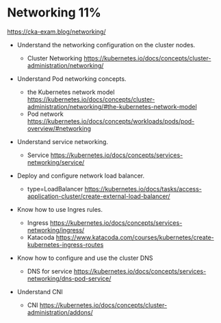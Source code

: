 # Networking 11%

https://cka-exam.blog/networking/

 * Understand the networking configuration on the cluster nodes.
   * Cluster Networking https://kubernetes.io/docs/concepts/cluster-administration/networking/

 * Understand Pod networking concepts. 
   * the Kubernetes network model https://kubernetes.io/docs/concepts/cluster-administration/networking/#the-kubernetes-network-model
   * Pod network https://kubernetes.io/docs/concepts/workloads/pods/pod-overview/#networking

 * Understand service networking.
   * Service https://kubernetes.io/docs/concepts/services-networking/service/

 * Deploy and configure network load balancer.
   * type=LoadBalancer https://kubernetes.io/docs/tasks/access-application-cluster/create-external-load-balancer/

 * Know how to use Ingres rules.
   *  Ingress https://kubernetes.io/docs/concepts/services-networking/ingress/
   *  Katacoda https://www.katacoda.com/courses/kubernetes/create-kubernetes-ingress-routes


 * Know how to configure and use the cluster DNS
   * DNS for service https://kubernetes.io/docs/concepts/services-networking/dns-pod-service/


 * Understand CNI
   * CNI https://kubernetes.io/docs/concepts/cluster-administration/addons/
